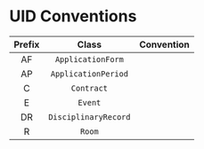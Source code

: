 # UID Conventions

| Prefix |        Class         | Convention |
| :----: | :------------------: | :--------: |
|   AF   |  `ApplicationForm`   |            |
|   AP   | `ApplicationPeriod`  |            |
|   C    |      `Contract`      |            |
|   E    |       `Event`        |            |
|   DR   | `DisciplinaryRecord` |            |
|   R    |        `Room`        |            |

